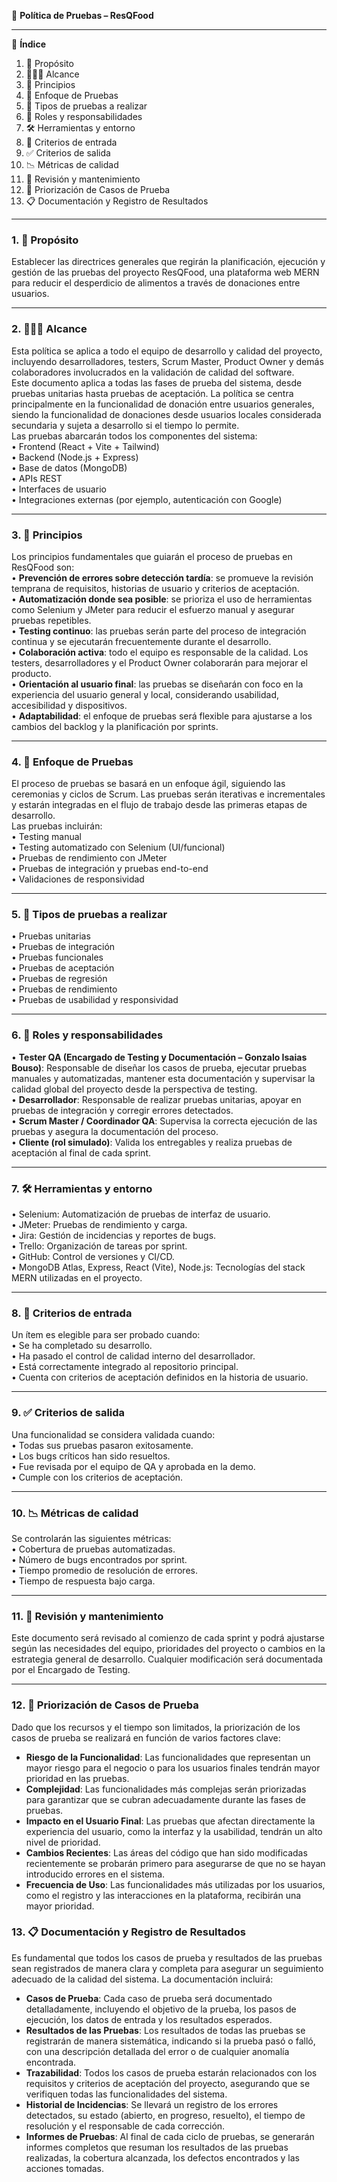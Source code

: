 🧾 **Política de Pruebas – ResQFood**  
________________________________________  
📑 **Índice**  
1. 📌 Propósito  
2. 🧑‍🤝‍🧑 Alcance  
3. 🧭 Principios  
4. 🔧 Enfoque de Pruebas  
5. 🧪 Tipos de pruebas a realizar  
6. 👥 Roles y responsabilidades  
7. 🛠 Herramientas y entorno  
8. 📍 Criterios de entrada  
9. ✅ Criterios de salida  
10. 📉 Métricas de calidad  
11. 🔄 Revisión y mantenimiento  
12. 📝 Priorización de Casos de Prueba  
13. 📋 Documentación y Registro de Resultados  
________________________________________  

### 1. 📌 **Propósito**  
Establecer las directrices generales que regirán la planificación, ejecución y gestión de las pruebas del proyecto ResQFood, una plataforma web MERN para reducir el desperdicio de alimentos a través de donaciones entre usuarios.  
________________________________________  

### 2. 🧑‍🤝‍🧑 **Alcance**  
Esta política se aplica a todo el equipo de desarrollo y calidad del proyecto, incluyendo desarrolladores, testers, Scrum Master, Product Owner y demás colaboradores involucrados en la validación de calidad del software.  
Este documento aplica a todas las fases de prueba del sistema, desde pruebas unitarias hasta pruebas de aceptación. La política se centra principalmente en la funcionalidad de donación entre usuarios generales, siendo la funcionalidad de donaciones desde usuarios locales considerada secundaria y sujeta a desarrollo si el tiempo lo permite.  
Las pruebas abarcarán todos los componentes del sistema:  
• Frontend (React + Vite + Tailwind)  
• Backend (Node.js + Express)  
• Base de datos (MongoDB)  
• APIs REST  
• Interfaces de usuario  
• Integraciones externas (por ejemplo, autenticación con Google)  
________________________________________  

### 3. 🧭 **Principios**  
Los principios fundamentales que guiarán el proceso de pruebas en ResQFood son:  
• **Prevención de errores sobre detección tardía**: se promueve la revisión temprana de requisitos, historias de usuario y criterios de aceptación.  
• **Automatización donde sea posible**: se prioriza el uso de herramientas como Selenium y JMeter para reducir el esfuerzo manual y asegurar pruebas repetibles.  
• **Testing continuo**: las pruebas serán parte del proceso de integración continua y se ejecutarán frecuentemente durante el desarrollo.  
• **Colaboración activa**: todo el equipo es responsable de la calidad. Los testers, desarrolladores y el Product Owner colaborarán para mejorar el producto.  
• **Orientación al usuario final**: las pruebas se diseñarán con foco en la experiencia del usuario general y local, considerando usabilidad, accesibilidad y dispositivos.  
• **Adaptabilidad**: el enfoque de pruebas será flexible para ajustarse a los cambios del backlog y la planificación por sprints.  
________________________________________  

### 4. 🔧 **Enfoque de Pruebas**  
El proceso de pruebas se basará en un enfoque ágil, siguiendo las ceremonias y ciclos de Scrum. Las pruebas serán iterativas e incrementales y estarán integradas en el flujo de trabajo desde las primeras etapas de desarrollo.  
Las pruebas incluirán:  
• Testing manual  
• Testing automatizado con Selenium (UI/funcional)  
• Pruebas de rendimiento con JMeter  
• Pruebas de integración y pruebas end-to-end  
• Validaciones de responsividad  
________________________________________  

### 5. 🧪 **Tipos de pruebas a realizar**  
• Pruebas unitarias  
• Pruebas de integración  
• Pruebas funcionales  
• Pruebas de aceptación  
• Pruebas de regresión  
• Pruebas de rendimiento  
• Pruebas de usabilidad y responsividad  
________________________________________  

### 6. 👥 **Roles y responsabilidades**  
• **Tester QA (Encargado de Testing y Documentación – Gonzalo Isaias Bouso)**: Responsable de diseñar los casos de prueba, ejecutar pruebas manuales y automatizadas, mantener esta documentación y supervisar la calidad global del proyecto desde la perspectiva de testing.  
• **Desarrollador**: Responsable de realizar pruebas unitarias, apoyar en pruebas de integración y corregir errores detectados.  
• **Scrum Master / Coordinador QA**: Supervisa la correcta ejecución de las pruebas y asegura la documentación del proceso.  
• **Cliente (rol simulado)**: Valida los entregables y realiza pruebas de aceptación al final de cada sprint.  
________________________________________  

### 7. 🛠 **Herramientas y entorno**  
• Selenium: Automatización de pruebas de interfaz de usuario.  
• JMeter: Pruebas de rendimiento y carga.  
• Jira: Gestión de incidencias y reportes de bugs.  
• Trello: Organización de tareas por sprint.  
• GitHub: Control de versiones y CI/CD.  
• MongoDB Atlas, Express, React (Vite), Node.js: Tecnologías del stack MERN utilizadas en el proyecto.  
________________________________________  

### 8. 📍 **Criterios de entrada**  
Un ítem es elegible para ser probado cuando:  
• Se ha completado su desarrollo.  
• Ha pasado el control de calidad interno del desarrollador.  
• Está correctamente integrado al repositorio principal.  
• Cuenta con criterios de aceptación definidos en la historia de usuario.  
________________________________________  

### 9. ✅ **Criterios de salida**  
Una funcionalidad se considera validada cuando:  
• Todas sus pruebas pasaron exitosamente.  
• Los bugs críticos han sido resueltos.  
• Fue revisada por el equipo de QA y aprobada en la demo.  
• Cumple con los criterios de aceptación.  
________________________________________  

### 10. 📉 **Métricas de calidad**  
Se controlarán las siguientes métricas:  
• Cobertura de pruebas automatizadas.  
• Número de bugs encontrados por sprint.  
• Tiempo promedio de resolución de errores.  
• Tiempo de respuesta bajo carga.  
________________________________________  

### 11. 🔄 **Revisión y mantenimiento**  
Este documento será revisado al comienzo de cada sprint y podrá ajustarse según las necesidades del equipo, prioridades del proyecto o cambios en la estrategia general de desarrollo. Cualquier modificación será documentada por el Encargado de Testing.  
________________________________________  

### 12. 📝 **Priorización de Casos de Prueba**  
Dado que los recursos y el tiempo son limitados, la priorización de los casos de prueba se realizará en función de varios factores clave:  
- **Riesgo de la Funcionalidad**: Las funcionalidades que representan un mayor riesgo para el negocio o para los usuarios finales tendrán mayor prioridad en las pruebas.  
- **Complejidad**: Las funcionalidades más complejas serán priorizadas para garantizar que se cubran adecuadamente durante las fases de pruebas.  
- **Impacto en el Usuario Final**: Las pruebas que afectan directamente la experiencia del usuario, como la interfaz y la usabilidad, tendrán un alto nivel de prioridad.  
- **Cambios Recientes**: Las áreas del código que han sido modificadas recientemente se probarán primero para asegurarse de que no se hayan introducido errores en el sistema.  
- **Frecuencia de Uso**: Las funcionalidades más utilizadas por los usuarios, como el registro y las interacciones en la plataforma, recibirán una mayor prioridad.  

### 13. 📋 **Documentación y Registro de Resultados**  
Es fundamental que todos los casos de prueba y resultados de las pruebas sean registrados de manera clara y completa para asegurar un seguimiento adecuado de la calidad del sistema. La documentación incluirá:  
- **Casos de Prueba**: Cada caso de prueba será documentado detalladamente, incluyendo el objetivo de la prueba, los pasos de ejecución, los datos de entrada y los resultados esperados.  
- **Resultados de las Pruebas**: Los resultados de todas las pruebas se registrarán de manera sistemática, indicando si la prueba pasó o falló, con una descripción detallada del error o de cualquier anomalía encontrada.  
- **Trazabilidad**: Todos los casos de prueba estarán relacionados con los requisitos y criterios de aceptación del proyecto, asegurando que se verifiquen todas las funcionalidades del sistema.  
- **Historial de Incidencias**: Se llevará un registro de los errores detectados, su estado (abierto, en progreso, resuelto), el tiempo de resolución y el responsable de cada corrección.  
- **Informes de Pruebas**: Al final de cada ciclo de pruebas, se generarán informes completos que resuman los resultados de las pruebas realizadas, la cobertura alcanzada, los defectos encontrados y las acciones tomadas.  
